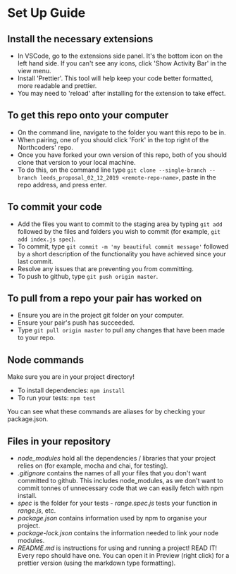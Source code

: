 # Set Up Guide

## Install the necessary extensions

- In VSCode, go to the extensions side panel. It's the bottom icon on the left hand side. If you can't see any icons, click 'Show Activity Bar' in the view menu.
- Install 'Prettier'. This tool will help keep your code better formatted, more readable and prettier.
- You may need to 'reload' after installing for the extension to take effect.

## To get this repo onto your computer

- On the command line, navigate to the folder you want this repo to be in.
- When pairing, one of you should click 'Fork' in the top right of the Northcoders' repo.
- Once you have forked your own version of this repo, both of you should clone that version to your local machine.
- To do this, on the command line type `git clone --single-branch --branch leeds_proposal_02_12_2019 <remote-repo-name>`, paste in the repo address, and press enter.

## To commit your code

- Add the files you want to commit to the staging area by typing `git add` followed by the files and folders you wish to commit (for example, `git add index.js spec`).
- To commit, type `git commit -m 'my beautiful commit message'` followed by a short description of the functionality you have achieved since your last commit.
- Resolve any issues that are preventing you from committing.
- To push to github, type `git push origin master`.

## To pull from a repo your pair has worked on

- Ensure you are in the project git folder on your computer.
- Ensure your pair's push has succeeded.
- Type `git pull origin master` to pull any changes that have been made to your repo.

## Node commands

Make sure you are in your project directory!

- To install dependencies: `npm install`
- To run your tests: `npm test`

You can see what these commands are aliases for by checking your package.json.

## Files in your repository

- _node_modules_ hold all the dependencies / libraries that your project relies on (for example, mocha and chai, for testing).
- _.gitignore_ contains the names of all your files that you don't want committed to github. This includes node_modules, as we don't want to commit tonnes of unnecessary code that we can easily fetch with npm install.
- _spec_ is the folder for your tests - _range.spec.js_ tests your function in _range.js_, etc.
- _package.json_ contains information used by npm to organise your project.
- _package-lock.json_ contains the information needed to link your node modules.
- _README.md_ is instructions for using and running a project! READ IT! Every repo should have one. You can open it in Preview (right click) for a prettier version (using the markdown type formatting).
